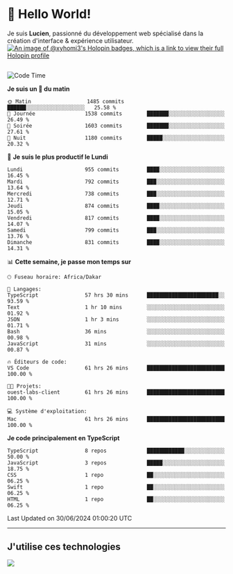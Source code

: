 # 👋 Hello World!

Je suis **Lucien**, passionné du développement web spécialisé dans la création d'interface & expérience utilisateur.
[![An image of @xyhomi3's Holopin badges, which is a link to view their full Holopin profile](https://holopin.me/xyhomi3)](https://holopin.io/@xyhomi3)

##

<!--START_SECTION:waka-->
![Code Time](http://img.shields.io/badge/Code%20Time-1%2C484%20hrs%2032%20mins-blue)

**Je suis un 🐤 du matin** 

```text
🌞 Matin                  1485 commits        ██████░░░░░░░░░░░░░░░░░░░   25.58 % 
🌆 Journée                1538 commits        ███████░░░░░░░░░░░░░░░░░░   26.49 % 
🌃 Soirée                 1603 commits        ███████░░░░░░░░░░░░░░░░░░   27.61 % 
🌙 Nuit                   1180 commits        █████░░░░░░░░░░░░░░░░░░░░   20.32 % 
```
📅 **Je suis le plus productif le Lundi** 

```text
Lundi                    955 commits         ████░░░░░░░░░░░░░░░░░░░░░   16.45 % 
Mardi                    792 commits         ███░░░░░░░░░░░░░░░░░░░░░░   13.64 % 
Mercredi                 738 commits         ███░░░░░░░░░░░░░░░░░░░░░░   12.71 % 
Jeudi                    874 commits         ████░░░░░░░░░░░░░░░░░░░░░   15.05 % 
Vendredi                 817 commits         ████░░░░░░░░░░░░░░░░░░░░░   14.07 % 
Samedi                   799 commits         ███░░░░░░░░░░░░░░░░░░░░░░   13.76 % 
Dimanche                 831 commits         ████░░░░░░░░░░░░░░░░░░░░░   14.31 % 
```


📊 **Cette semaine, je passe mon temps sur** 

```text
🕑︎ Fuseau horaire: Africa/Dakar

💬 Langages: 
TypeScript               57 hrs 30 mins      ███████████████████████░░   93.59 % 
Text                     1 hr 10 mins        ░░░░░░░░░░░░░░░░░░░░░░░░░   01.92 % 
JSON                     1 hr 3 mins         ░░░░░░░░░░░░░░░░░░░░░░░░░   01.71 % 
Bash                     36 mins             ░░░░░░░░░░░░░░░░░░░░░░░░░   00.98 % 
JavaScript               31 mins             ░░░░░░░░░░░░░░░░░░░░░░░░░   00.87 % 

🔥 Éditeurs de code: 
VS Code                  61 hrs 26 mins      █████████████████████████   100.00 % 

🐱‍💻 Projets: 
ouest-labs-client        61 hrs 26 mins      █████████████████████████   100.00 % 

💻 Système d'exploitation: 
Mac                      61 hrs 26 mins      █████████████████████████   100.00 % 
```

**Je code principalement en TypeScript** 

```text
TypeScript               8 repos             ████████████░░░░░░░░░░░░░   50.00 % 
JavaScript               3 repos             █████░░░░░░░░░░░░░░░░░░░░   18.75 % 
CSS                      1 repo              ██░░░░░░░░░░░░░░░░░░░░░░░   06.25 % 
Swift                    1 repo              ██░░░░░░░░░░░░░░░░░░░░░░░   06.25 % 
HTML                     1 repo              ██░░░░░░░░░░░░░░░░░░░░░░░   06.25 % 
```




 Last Updated on 30/06/2024 01:00:20 UTC
<!--END_SECTION:waka-->
---

## J'utilise ces technologies

<p align="left">
  <a href="https://skillicons.dev">
    <img src="https://skillicons.dev/icons?i=ts,js,md,scss,tailwind,react,docker,express,astro,vite,nextjs,vercel,figma,ableton" />
  </a>
</p>

